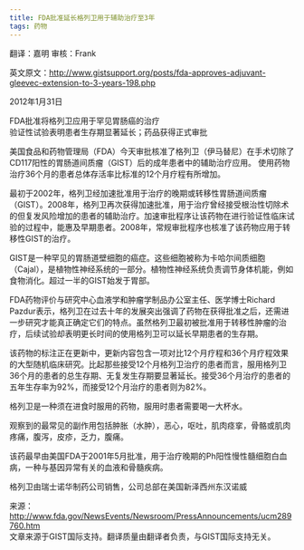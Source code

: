 ```yaml
---
title: FDA批准延长格列卫用于辅助治疗至3年
tags: 药物
---
```


翻译：嘉明 审核：Frank

英文原文：http://www.gistsupport.org/posts/fda-approves-adjuvant-gleevec-extension-to-3-years-198.php

2012年1月31日

FDA批准将格列卫应用于罕见胃肠癌的治疗<br />
验证性试验表明患者生存期显著延长；药品获得正式审批

美国食品和药物管理局（FDA）今天审批核准了格列卫（伊马替尼）在手术切除了CD117阳性的胃肠道间质瘤（GIST）后的成年患者中的辅助治疗应用。 使用药物治疗36个月的患者总体存活率比标准的12个月疗程有所增加。

最初于2002年，格列卫经加速批准用于治疗的晚期或转移性胃肠道间质瘤（GIST）。2008年，格列卫再次获得加速批准，用于治疗曾经接受根治性切除术的但复发风险增加的患者的辅助治疗。加速审批程序让该药物在进行验证性临床试验的过程中，能惠及早期患者。2008年，常规审批程序也核准了该药物应用于转移性GIST的治疗。

GIST是一种罕见的胃肠道壁细胞的癌症。这些细胞被称为卡哈尔间质细胞（Cajal），是植物性神经系统的一部分。植物性神经系统负责调节身体机能，例如食物消化。超过一半的GIST始发于胃部。

FDA药物评价与研究中心血液学和肿瘤学制品办公室主任、医学博士Richard Pazdur表示，格列卫在过去十年的发展突出强调了药物在获得批准之后，还需进一步研究才能真正确定它们的特点。虽然格列卫最初被批准用于转移性肿瘤的治疗，后续试验却表明更长时间的使用格列卫可以延长早期患者的生存期。

该药物的标注正在更新中，更新内容包含一项对比12个月疗程和36个月疗程效果的大型随机临床研究。比起那些接受12个月格列卫治疗的患者而言，服用格列卫36个月的患者的总生存期、无复发生存期要显著延长。接受36个月治疗的患者的五年生存率为92%，而接受12个月治疗的患者则为82%。

格列卫是一种须在进食时服用的药物，服用时患者需要喝一大杯水。

观察到的最常见的副作用包括肿胀（水肿），恶心，呕吐，肌肉痉挛，骨骼或肌肉疼痛，腹泻，皮疹，乏力，腹痛。

该药最早由美国FDA于2001年5月批准，用于治疗晚期的Ph阳性慢性髓细胞白血病，一种与基因异常有关的血液和骨髓疾病。

格列卫由瑞士诺华制药公司销售，公司总部在美国新泽西州东汉诺威

来源：http://www.fda.gov/NewsEvents/Newsroom/PressAnnouncements/ucm289760.htm<br />
文章来源于GIST国际支持。翻译质量由翻译者负责，与GIST国际支持无关。
